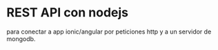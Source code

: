 # REST API con nodejs
para conectar a app ionic/angular por peticiones http y a un servidor de mongodb.
